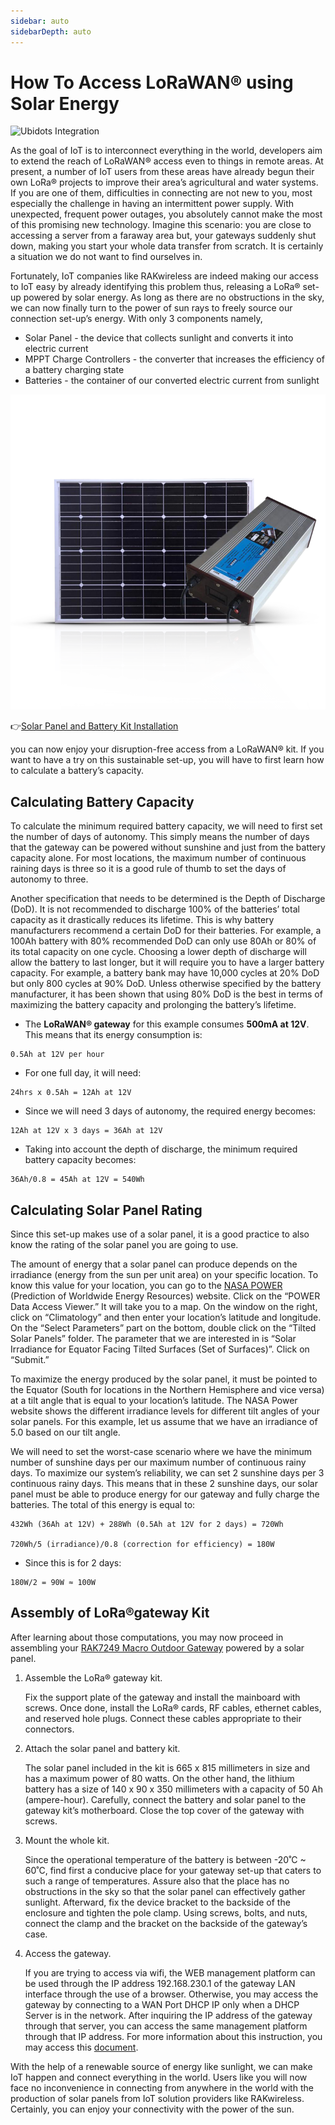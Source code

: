 ```yaml
---
sidebar: auto
sidebarDepth: auto
---
```


# How To Access LoRaWAN® using Solar Energy

![Ubidots Integration](/assets/images/knowledge-hub/tutorials/access-lorawan-using-solar-energy/header.png)

As the goal of IoT is to interconnect everything in the world, developers aim to extend the reach of LoRaWAN® access even to things in remote areas. At present, a number of IoT users from these areas have already begun their own LoRa® projects to improve their area’s agricultural and water systems. If you are one of them, difficulties in connecting are not new to you, most especially the challenge in having an intermittent power supply. With unexpected, frequent power outages, you absolutely cannot make the most of this promising new technology. Imagine this scenario: you are close to accessing a server from a faraway area but, your gateways suddenly shut down, making you start your whole data transfer from scratch. It is certainly a situation we do not want to find ourselves in.

Fortunately, IoT companies like RAKwireless are indeed making our access to IoT easy by already identifying this problem thus, releasing a LoRa® set-up powered by solar energy. As long as there are no obstructions in the sky, we can now finally turn to the power of sun rays to freely source our connection set-up’s energy. With only 3 components namely,

* Solar Panel - the device that collects sunlight and converts it into electric current
* MPPT Charge Controllers - the converter that increases the efficiency of a battery charging state
* Batteries - the container of our converted electric current from sunlight

![Solar Panel Kit](/assets/images/knowledge-hub/tutorials/access-lorawan-using-solar-energy/Solar_Kit_757x.progressive.png)

👉[Solar Panel and Battery Kit Installation](/wisgate/rak7249/quickstart/solar-panel-and-battery-kit-installation.html)

you can now enjoy your disruption-free access from a LoRaWAN® kit. If you want to have a try on this sustainable set-up, you will have to first learn how to calculate a battery’s capacity.

## Calculating Battery Capacity

To calculate the minimum required battery capacity, we will need to first set the number of days of autonomy. This simply means the number of days that the gateway can be powered without sunshine and just from the battery capacity alone. For most locations, the maximum number of continuous raining days is three so it is a good rule of thumb to set the days of autonomy to three.

Another specification that needs to be determined is the Depth of Discharge (DoD). It is not recommended to discharge 100% of the batteries’ total capacity as it drastically reduces its lifetime. This is why battery manufacturers recommend a certain DoD for their batteries. For example, a 100Ah battery with 80% recommended DoD can only use 80Ah or 80% of its total capacity on one cycle. Choosing a lower depth of discharge will allow the battery to last longer, but it will require you to have a larger battery capacity. For example, a battery bank may have 10,000 cycles at 20% DoD but only 800 cycles at 90% DoD. Unless otherwise specified by the battery manufacturer, it has been shown that using 80% DoD is the best in terms of maximizing the battery capacity and prolonging the battery’s lifetime.

* The **LoRaWAN® gateway** for this example consumes **500mA at 12V**. This means that its energy consumption is:

```
0.5Ah at 12V per hour
```
* For one full day, it will need:
```
24hrs x 0.5Ah = 12Ah at 12V
```
* Since we will need 3 days of autonomy, the required energy becomes:
```
12Ah at 12V x 3 days = 36Ah at 12V
```
* Taking into account the depth of discharge, the minimum required battery capacity becomes:
```
36Ah/0.8 = 45Ah at 12V = 540Wh
```

## Calculating Solar Panel Rating

Since this set-up makes use of a solar panel, it is a good practice to also know the rating of the solar panel you are going to use.

The amount of energy that a solar panel can produce depends on the irradiance (energy from the sun per unit area) on your specific location. To know this value for your location, you can go to the [NASA POWER](https://power.larc.nasa.gov/) (Prediction of Worldwide Energy Resources) website. Click on the “POWER Data Access Viewer.” It will take you to a map. On the window on the right, click on “Climatology” and then enter your location’s latitude and longitude. On the “Select Parameters” part on the bottom, double click on the “Tilted Solar Panels” folder. The parameter that we are interested in is “Solar Irradiance for Equator Facing Tilted Surfaces (Set of Surfaces)”. Click on “Submit.”

To maximize the energy produced by the solar panel, it must be pointed to the Equator (South for locations in the Northern Hemisphere and vice versa) at a tilt angle that is equal to your location’s latitude. The NASA Power website shows the different irradiance levels for different tilt angles of your solar panels. For this example, let us assume that we have an irradiance of 5.0 based on our tilt angle.

We will need to set the worst-case scenario where we have the minimum number of sunshine days per our maximum number of continuous rainy days. To maximize our system’s reliability, we can set 2 sunshine days per 3 continuous rainy days. This means that in these 2 sunshine days, our solar panel must be able to produce energy for our gateway and fully charge the batteries. The total of this energy is equal to:

```
432Wh (36Ah at 12V) + 288Wh (0.5Ah at 12V for 2 days) = 720Wh

720Wh/5 (irradiance)/0.8 (correction for efficiency) = 180W
```
* Since this is for 2 days:
```
180W/2 = 90W ≈ 100W
```

## Assembly of LoRa®gateway Kit

After learning about those computations, you may now proceed in assembling your [RAK7249 Macro Outdoor Gateway](https://www.rakwireless.com/en-us/products/lpwan-gateways-and-concentrators/rak7249) powered by a solar panel.

1. Assemble the LoRa® gateway kit.

    Fix the support plate of the gateway and install the mainboard with screws. Once done, install the LoRa® cards, RF cables, ethernet cables, and reserved hole plugs. Connect these cables appropriate to their connectors.

2. Attach the solar panel and battery kit.

    The solar panel included in the kit is 665 x 815 millimeters in size and has a maximum power of 80 watts. On the other hand, the lithium battery has a size of 140 x 90 x 350 millimeters with a capacity of 50 Ah (ampere-hour). Carefully, connect the battery and solar panel to the gateway kit’s motherboard. Close the top cover of the gateway with screws.

3. Mount the whole kit.

    Since the operational temperature of the battery is between -20˚C ~ 60˚C, find first a conducive place for your gateway set-up that caters to such a range of temperatures. Assure also that the place has no obstructions in the sky so that the solar panel can effectively gather sunlight. Afterward, fix the device bracket to the backside of the enclosure and tighten the pole clamp. Using screws, bolts, and nuts, connect the clamp and the bracket on the backside of the gateway’s case.

4. Access the gateway.

    If you are trying to access via wifi, the WEB management platform can be used through the IP address 192.168.230.1 of the gateway LAN interface through the use of a browser. Otherwise, you may access the gateway by connecting to a WAN Port DHCP IP only when a DHCP Server is in the network. After inquiring the IP address of the gateway through that server, you can access the same management platform through that IP address. For more information about this instruction, you may access this [document](/wisgate/rak7249/overview/).

With the help of a renewable source of energy like sunlight, we can make IoT happen and connect everything in the world. Users like you will now face no inconvenience in connecting from anywhere in the world with the production of solar panels from IoT solution providers like RAKwireless. Certainly, you can enjoy your connectivity with the power of the sun.